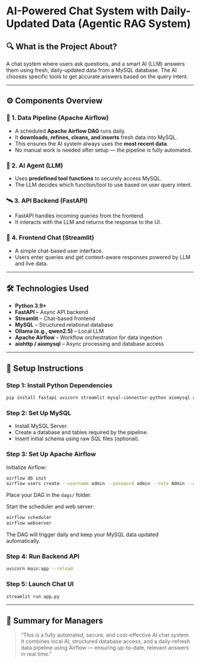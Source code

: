 
# AI-Powered Chat System with Daily-Updated Data (Agentic RAG System)

## 🔍 What is the Project About?

A chat system where users ask questions, and a smart AI (LLM) answers them using fresh, daily-updated data from a MySQL database. The AI chooses specific tools to get accurate answers based on the query intent.

---

## ⚙️ Components Overview

### 🧱 1. Data Pipeline (Apache Airflow)
- A scheduled **Apache Airflow DAG** runs daily.
- It **downloads, refines, cleans, and inserts** fresh data into MySQL.
- This ensures the AI system always uses the **most recent data**.
- No manual work is needed after setup — the pipeline is fully automated.

### 🤖 2. AI Agent (LLM)
- Uses **predefined tool functions** to securely access MySQL.
- The LLM decides which function/tool to use based on user query intent.

### 🛰️ 3. API Backend (FastAPI)
- FastAPI handles incoming queries from the frontend.
- It interacts with the LLM and returns the response to the UI.

### 💬 4. Frontend Chat (Streamlit)
- A simple chat-based user interface.
- Users enter queries and get context-aware responses powered by LLM and live data.

---

## 🛠️ Technologies Used

- **Python 3.9+**
- **FastAPI** – Async API backend
- **Streamlit** – Chat-based frontend
- **MySQL** – Structured relational database
- **Ollama (e.g., qwen2.5)** – Local LLM
- **Apache Airflow** – Workflow orchestration for data ingestion
- **aiohttp / aiomysql** – Async processing and database access

---

## 🚀 Setup Instructions

### Step 1: Install Python Dependencies

```bash
pip install fastapi uvicorn streamlit mysql-connector-python aiomysql aiohttp apache-airflow
```

### Step 2: Set Up MySQL

- Install MySQL Server.
- Create a database and tables required by the pipeline.
- Insert initial schema using raw SQL files (optional).

### Step 3: Set Up Apache Airflow

Initialize Airflow:

```bash
airflow db init
airflow users create --username admin --password admin --role Admin --email admin@example.com --firstname Admin --lastname User
```

Place your DAG in the `dags/` folder.

Start the scheduler and web server:

```bash
airflow scheduler
airflow webserver
```

The DAG will trigger daily and keep your MySQL data updated automatically.

### Step 4: Run Backend API

```bash
uvicorn main:app --reload
```

### Step 5: Launch Chat UI

```bash
streamlit run app.py
```

---

## 🧠 Summary for Managers

> “This is a fully automated, secure, and cost-effective AI chat system. It combines local AI, structured database access, and a daily-refresh data pipeline using Airflow — ensuring up-to-date, relevant answers in real time.”
